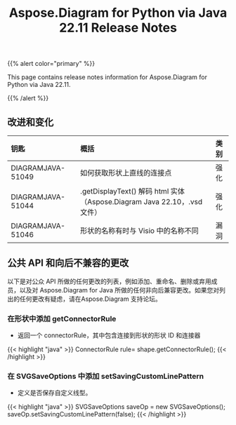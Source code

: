 ﻿---
title: Aspose.Diagram for Python via Java 22.11 Release Notes
type: docs
weight: 17
url: /zh/python-java/aspose-diagram-for-python-via-java-22-11-release-notes/
---
{{% alert color="primary" %}}

This page contains release notes information for Aspose.Diagram for Python via Java 22.11.

{{% /alert %}}
## **改进和变化**  ##

|**钥匙**|**概括**|**类别**|
|:- |:- |:- |
|DIAGRAMJAVA-51049|如何获取形状上直线的连接点|强化|
|DIAGRAMJAVA-51044|.getDisplayText() 解码 html 实体（Aspose.Diagram Java 22.10，.vsd 文件）|强化|
|DIAGRAMJAVA-51046|形状的名称有时与 Visio 中的名称不同|漏洞|

## **公共 API 和向后不兼容的更改**
以下是对公众 API 所做的任何更改的列表，例如添加、重命名、删除或弃用成员，以及对 Aspose.Diagram for Java 所做的任何非向后兼容更改。如果您对列出的任何更改有疑虑，请在Aspose.Diagram 支持论坛。

### **在形状中添加 getConnectorRule**
- 返回一个 connectorRule，其中包含连接到形状的形状 ID 和连接器

{{< highlight "java" >}}
ConnectorRule rule= shape.getConnectorRule();
{{< /highlight >}}

### **在 SVGSaveOptions 中添加 setSavingCustomLinePattern**
- 定义是否保存自定义线型。

{{< highlight "java" >}}
SVGSaveOptions saveOp = new SVGSaveOptions(); 
saveOp.setSavingCustomLinePattern(false);
{{< /highlight >}}
